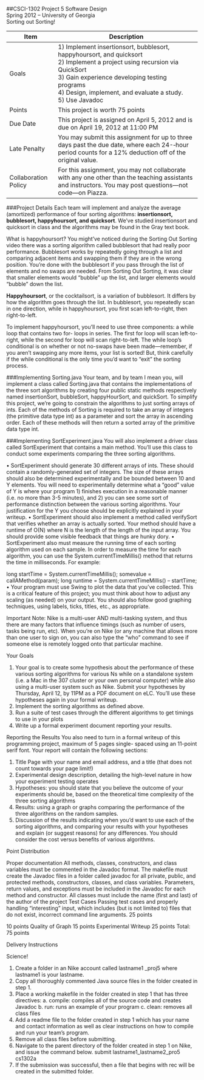 ##CSCI-1302 Project 5
Software Design  
Spring 2012 – University of Georgia  
Sorting out Sorting!

Item | Description
---- | -----------
Goals | 1) Implement insertionsort, bubblesort, happyhoursort, and quicksort <br> 2) Implement a project using recursion via QuickSort <br> 3) Gain experience developing testing programs <br> 4) Design, implement, and evaluate a study. <br> 5) Use Javadoc 
Points | This project is worth 75 points 
Due Date | This project is assigned on April 5, 2012 and is due on April 19, 2012 at 11:00 PM 
Late Penalty | You may submit this assignment for up to three days past the due date, where each 24-­‐hour period counts for a 12% deduction off of the original value. 
Collaboration Policy | For this assignment, you may not collaborate with any one other than the teaching assistants and instructors. You may post questions—not code—on Piazza.

###Project Details 
Each team will implement and analyze the average (amortized) performance of four sorting algorithms: **insertionsort, bubblesort, happyhoursort, and quicksort**. We’ve studied insertionsort and quicksort in class and the algorithms may be found in the Gray text book.

What is happyhoursort? You might’ve noticed during the Sorting Out Sorting video there was a sorting algorithm called bubblesort that had really poor performance. Bubblesort works by repeatedly going through a list and comparing adjacent items and swapping them if they are in the wrong position. You’re done with the bubblesort if you pass through the list of elements and no swaps are needed. From Sorting Out Sorting, it was clear that smaller elements would “bubble” up the list, and larger elements would “bubble” down the list.

**Happyhoursort**, or the cocktailsort, is a variation of bubblesort. It differs by how the algorithm goes through the list. In bubblesort, you repeatedly scan in one direction, while in happyhoursort, you first scan left-to-right, then right-to-left.

To implement happyhoursort, you’ll need to use three components: a while loop that contains two for- loops in series. The first for loop will scan left-to-right, while the second for loop will scan right-to-left. The while loop’s conditional is on whether or not no-swaps have been made—remember, if you aren’t swapping any more items, your list is sorted! But, think carefully if the while conditional is the only time you’d want to “exit” the sorting process.

###Implementing Sorting.java
Your team, and by team I mean you, will implement a class called Sorting.java that contains the
implementations of the three sort algorithms by creating four public static methods respectively named
insertionSort, bubbleSort, happyHourSort, and quickSort. To simplify this
project, we’re going to constrain the algorithms to just sorting arrays of ints. Each of the methods of
Sorting is required to take an array of integers (the primitive data type int) as a parameter and sort the array
in ascending order. Each of these methods will then return a sorted array of the primitive data type int.

###Implementing SortExperiment.java
You will also implement a driver class called SortExperiment that contains a main method. You’ll
use this class to conduct some experiments comparing the three sorting algorithms.

•	SortExperiment should generate 30 different arrays of ints.  These should contain a randomly-generated set of integers. The size of these arrays should also be determined
experimentally and be bounded between 10 and Y elements. You will need to experimentally determine what a “good” value of Y is where your program 1) finishes execution in a reasonable manner (i.e. no more than 3-5 minutes), and 2) you can see some sort of performance distinction between the various sorting algorithms. Your justification for the Y you choose should be
explicitly explained in your writeup.
•	SortExperiment should also implement a method called verifySort that verifies whether
an array is actually sorted. Your method should have a runtime of O(N) where N is the length of
the length of the input array. You should provide some visible feedback that things are hunky
dory.
•	SortExperiment also must measure the running time of each sorting algorithm used on each
sample. In order to measure the time for each algorithm, you can use the
System.currentTimeMillis() method that returns the time in milliseconds. For example:

long startTime = System.currentTimeMillis();
somevalue = callAMethod(param);
long runtime = System.currentTimeMillis() – startTime;
•	Your program must use Swing to plot the data that you’ve collected. This is a critical feature of this project; you must think about how to adjust any scaling (as needed) on your output. You should also follow good graphing techniques, using labels, ticks, titles, etc., as appropriate.

Important Note: Nike is a multi-user AND multi-tasking system, and thus there are many factors that influence timings (such as number of users, tasks being run, etc). When you’re on Nike (or any machine that allows more than one user to sign on, you can also type the “who” command to see if someone else is remotely logged onto that particular machine.


Your Goals
1)   Your goal is to create some hypothesis about the performance of these various sorting algorithms
for various Ns while on a standalone system (i.e. a Mac in the 307 cluster or your own personal
computer) while also using a multi-user system such as Nike.  Submit your hypotheses by
Thursday, April 12, by 11PM as a PDF document on eLC. You’ll use these hypotheses again in
your formal writeup.
2)   Implement the sorting algorithms as defined above.
3)   Run a suite of test cases through the different algorithms to get timings to use in your plots
4)   Write up a formal experiment document reporting your results.




Reporting the Results
You also need to turn in a formal writeup of this programming project, maximum of 5 pages single-
spaced using an 11-point serif font. Your report will contain the following sections:
1)   Title Page with your name and email address, and a title (that does not count towards your page
limit!)
2)   Experimental design description, detailing the high-level nature in how your experiment testing
operates
3)   Hypotheses: you should state that you believe the outcome of your experiments should be, based
on the theoretical time complexity of the three sorting algorithms
4)   Results: using a graph or graphs comparing the performance of the three algorithms on the
random samples.
5)   Discussion of the results indicating when you’d want to use each of the sorting algorithms, and
comparing your results with your hypotheses and explain (or suggest reasons) for any differences.
You should consider the cost versus benefits of various algorithms.



Point Distribution

Proper documentation
All methods, classes, constructors, and class variables must be commented in the Javadoc format. The makefile must create the Javadoc files in a folder called javadoc for all private, public, and protected methods, constructors, classes, and class variables. Parameters, return values, and exceptions must be included in the
Javadoc for each method and constructor. All classes must include the name (first
and last) of the author of the project
Test Cases
Passing test cases and properly handling “interesting” input, which includes (but is not limited to) files that do not exist, incorrect command line arguments.
25 points








10 points
Quality of Graph 	15 points
Experimental Writeup 	25 points
Total: 75 points



Delivery Instructions


Science!
1.  Create a folder in an Nike account called lastname1 _proj5 where lastname1 is your lastname.
2.  Copy all thoroughly commented Java source files in the folder created in step 1.
3.  Place a working makefile in the folder created in step 1 that has three directives:
a.	compile: compiles all of the source code and creates Javadoc
b.	run: runs an example of your program c.	clean:  removes all class files
4. Add a readme file to the folder created in step 1 which has your name and contact information as well as clear instructions on how to compile and run your team’s program.
5.  Remove all class files before submitting.
6.  Navigate to the parent directory of the folder created in step 1 on Nike, and issue the command
below.
submit lastname1_lastname2_pro5 cs1302a
7. If the submission was successful, then a file that begins with rec will be created in the submitted folder.
